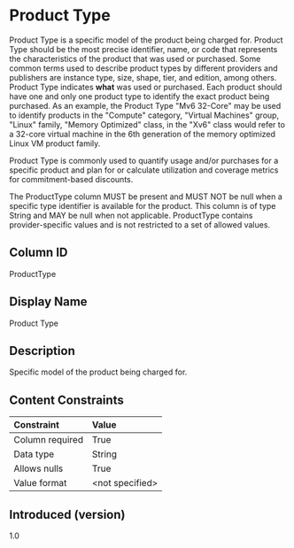 # Product Type

Product Type is a specific model of the product being charged for. Product Type should be the most precise identifier, name, or code that represents the characteristics of the product that was used or purchased. Some common terms used to describe product types by different providers and publishers are instance type, size, shape, tier, and edition, among others. Product Type indicates **what** was used or purchased. Each product should have one and only one product type to identify the exact product being purchased. As an example, the Product Type "Mv6 32-Core" may be used to identify products in the "Compute" category, "Virtual Machines" group, "Linux" family, "Memory Optimized" class, in the "Xv6" class would refer to a 32-core virtual machine in the 6th generation of the memory optimized Linux VM product family.

Product Type is commonly used to quantify usage and/or purchases for a specific product and plan for or calculate utilization and coverage metrics for commitment-based discounts.

The ProductType column MUST be present and MUST NOT be null when a specific type identifier is available for the product. This column is of type String and MAY be null when not applicable. ProductType contains provider-specific values and is not restricted to a set of allowed values.

## Column ID

ProductType

## Display Name

Product Type

## Description

Specific model of the product being charged for.

## Content Constraints

| Constraint      | Value            |
| :-------------- | :--------------- |
| Column required | True             |
| Data type       | String           |
| Allows nulls    | True             |
| Value format    | \<not specified> |

## Introduced (version)

1.0
